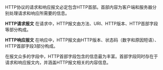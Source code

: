 HTTP协议的请求和响应报文必定包含HTTP首部。首部内容为客户端和服务器分别处理请求和响应所需要的信息。

**HTTP请求报文**
在请求中，HTTP报文由方法、URI、HTTP版本、HTTP首部字段等部分构成。

**HTTP响应报文**
在响应中，HTTP报文由HTTP版本、状态码（数字和原因短语）、HTTP首部字段3部分构成。

在报文众多的字段中，HTTP首部字段包含的信息最为丰富。首部字段同时存在于请求和响应报文内，并涵盖HTTP报文相关的内容信息。